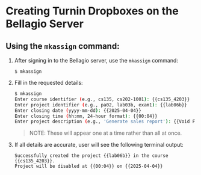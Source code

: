 # Creating Turnin Dropboxes on the Bellagio Server

## Using the ``mkassign`` command:

1. After signing in to the Bellagio server, use the ``mkassign`` command:

    ``` 
    $ mkassign
    ```

2. Fill in the requested details:

    ```bash
    $ mkassign
    Enter course identifier (e.g., cs135, cs202-1001): {{cs135_4203}}
    Enter project identifier (e.g., pa02, lab03b, exam1): {{lab06b}}
    Enter closing date (yyyy-mm-dd): {{2025-04-04}}
    Enter closing time (hh:mm, 24-hour format): {{00:04}}
    Enter project description (e.g., 'Generate sales report'): {{Void Functions Lab}}
    ```

    > NOTE: These will appear one at a time rather than all at once.

3. If all details are accurate, user will see the following terminal output:

    ```
    Successfully created the project {{lab06b}} in the course {{cs135_4203}}.
    Project will be disabled at {{00:04}} on {{2025-04-04}}
    ```
